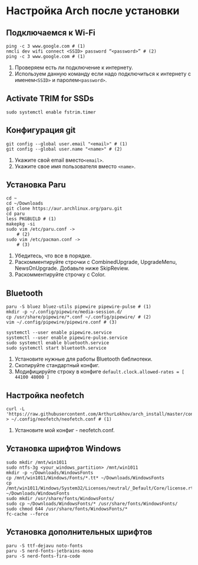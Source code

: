 # Настройка Arch после установки

## Подключаемся к Wi-Fi

```
ping -c 3 www.google.com # (1)
nmcli dev wifi connect <SSID> password “<password>” # (2)
ping -c 3 www.google.com # (1)
```

1. Проверяем есть ли подключение к интернету.
2. Используем данную команду если надо подключиться к интернету с именем`<SSID>` и паролем`<password>`.

## Activate TRIM for SSDs

```
sudo systemctl enable fstrim.timer
```

## Конфигурация git

```
git config --global user.email "<email>" # (1)
git config --global user.name "<name>" # (2)
```

1. Укажите свой email вместо`<email>`.
2. Укажите свое имя пользователя вместо `<name>`.

## Установка Paru

```
cd ~
cd ~/Downloads
git clone https://aur.archlinux.org/paru.git
cd paru
less PKGBUILD # (1)
makepkg -si
sudo vim /etc/paru.conf ->
    # (2)
sudo vim /etc/pacman.conf ->
    # (3)
```

1. Убедитесь, что все в порядке.
2. Раскомментируйте строчки с CombinedUpgrade, UpgradeMenu, NewsOnUpgrade. Добавьте ниже SkipReview.
3. Раскомментируйте строчку с Color.

## Bluetooth

```
paru -S bluez bluez-utils pipewire pipewire-pulse # (1)
mkdir -p ~/.config/pipewire/media-session.d/
cp /usr/share/pipewire/*.conf ~/.config/pipewire/ # (2)
vim ~/.config/pipewire/pipewire.conf # (3)

systemctl --user enable pipewire.service
systemctl --user enable pipewire-pulse.service
sudo systemctl enable bluetooth.service
sudo systemctl start bluetooth.service
```

1. Установите нужные для работы Bluetooth  библиотеки.
2. Скопируйте стандартный конфиг.
3. Модифицируйте строку в конфиге `default.clock.allowed-rates = [ 44100 48000 ]`

## Настройка neofetch

```
curl -L 'https://raw.githubusercontent.com/ArthurLokhov/arch_install/master/configs/.config/neofetch/neofetch.conf' > ~/.config/neofetch/neofetch.conf # (1)
```

1. Установите мой конфиг - neofetch.conf.

## Установка шрифтов Windows

```
sudo mkdir /mnt/win1011
sudo ntfs-3g <your_windows_partition> /mnt/win1011
mkdir -p ~/Downloads/WindowsFonts
cp /mnt/win1011/Windows/Fonts/*.tt* ~/Downloads/WindowsFonts
cp /mnt/win1011/Windows/System32/Licenses/neutral/_Default/Core/license.rtf ~/Downloads/WindowsFonts
sudo mkdir /usr/share/fonts/WindowsFonts/
sudo cp ~/Downloads/WindowsFonts/* /usr/share/fonts/WindowsFonts/
sudo chmod 644 /usr/share/fonts/WindowsFonts/*
fc-cache --force
```

## Установка дополнительных шрифтов

```
paru -S ttf-dejavu noto-fonts
paru -S nerd-fonts-jetbrains-mono
paru -S nerd-fonts-fira-code
```
